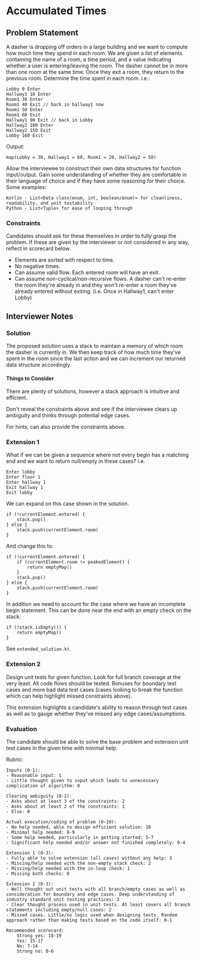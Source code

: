 # Accumulated Times

## Problem Statement

A dasher is dropping off orders in a large building and we want to
 compute how much time they spend in each room. We are given a list of elements containing the name of a room, a time period, and a value
indicating whether a user is entering/leaving the room. The dasher cannot be in more than one room
at the same time. Once they exit a room, they return to the previous room. Determine the time spent in each room.
i.e.: 
```
Lobby 0 Enter
Hallway1 10 Enter
Room1 30 Enter
Room1 40 Exit // back in hallway1 now
Room1 50 Enter
Room1 60 Exit
Hallway1 90 Exit // back in Lobby
Hallway2 100 Enter
Hallway2 150 Exit
Lobby 160 Exit
```

Output:
```
map(Lobby = 30, Hallway1 = 60, Room1 = 20, Hallway2 = 50)
```

Allow the interviewee to construct their own data structures for function input/output.
Gain some understanding of whether they are comfortable in their language of choice and if they have
some reasoning for their choice.
Some examples:
```
Kotlin - List<Data class(enum, int, boolean/enum)> for cleanliness, readability, and unit testability
Python - List<Tuple> for ease of looping through
```

### Constraints

Candidates should ask for these themselves in order to fully grasp the problem.
If these are given by the interviewer or not considered in any way, reflect in scorecard below.

- Elements are sorted with respect to time.
- No negative times.
- Can assume valid flow. Each entered room will have an exit.
- Can assume non-cyclical/non-recursive flows. A dasher can't re-enter the room 
they're already in and they won't re-enter a room they've already entered without exiting. (i.e. Once in Hallway1, can't enter Lobby)

## Interviewer Notes

### Solution
The proposed solution uses a stack to maintain a memory of which room the dasher is currently in.
We then keep track of how much time they've spent in the room since the last action and we can increment
our returned data structure accordingly.

#### Things to Consider

There are plenty of solutions, however a stack approach is intuitive and efficient.

Don't reveal the constraints above and see if the interviewee clears up ambiguity and thinks through potential edge cases.

For hints, can also provide the constraints above.

### Extension 1

What if we can be given a sequence where not every begin has a matching end and we want to return null/empty in these cases?
i.e.
```
Enter lobby
Enter floor 1
Enter hallway 1
Exit hallway 1
Exit lobby
```

We can expand on this case shown in the solution.
```
if (!currentElement.entered) {
    stack.pop()
} else {
    stack.push(currentElement.room)
}
```

And change this to: 
```
if (!currentElement.entered) {
    if (currentElement.room != peakedElement) {
        return emptyMap()
    }
    stack.pop()
} else {
    stack.push(currentElement.room)
}
```

In addition we need to account for the case where we have an incomplete begin statement.
This can be done near the end with an empty check on the stack: 
```
if (!stack.isEmpty()) {
    return emptyMap()
}
```

See `extended_solution.kt`.
### Extension 2

Design unit tests for given function. Look for full branch coverage at the very least. 
All code flows should be tested. Bonuses for boundary test cases and more bad data test cases (cases looking to
break the function which can help highlight missed constraints above). 

This extension highlights a candidate's ability to reason through test cases as well as
to gauge whether they've missed any edge cases/assumptions. 

### Evaluation

The candidate should be able to solve the base problem and extension unit test cases in the given time with minimal help.

Rubric:
```
Inputs (0-1):
- Reasonable input: 1
- Little thought given to input which leads to unnecessary complication of algorithm: 0

Clearing ambiguity (0-2):
- Asks about at least 3 of the constraints: 2
- Asks about at least 2 of the constraints: 1
- Else: 0

Actual execution/coding of problem (0-10):
- No help needed, able to design efficient solution: 10
- Minimal help needed: 8-9
- Some help needed, particularly in getting started: 5-7
- Significant help needed and/or answer not finished completely: 0-4

Extension 1 (0-3):
- Fully able to solve extension (all cases) without any help: 3
- Missing/help needed with the non-empty stack check: 2
- Missing/help needed with the in-loop check: 1
- Missing both checks: 0

Extension 2 (0-3): 
- Well thought out unit tests with all branch/empty cases as well as consideration for boundary and edge cases. Deep understanding of industry standard unit testing practices: 3
- Clear thought process used in unit tests. At least covers all branch statements including empty/null cases: 2
- Missed cases. Little/no logic used when designing tests. Random approach rather than making tests based on the code itself: 0-1

Recommended scorecard:
    Strong yes: 18-19
    Yes: 15-17
    No: 7-14
    Strong no: 0-6
```

